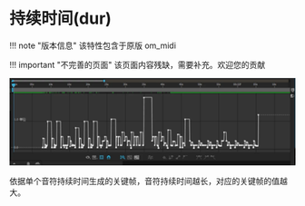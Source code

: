 # 持续时间(dur)

!!! note "版本信息"
    该特性包含于原版 om_midi

!!! important "不完善的页面"
    该页面内容残缺，需要补充。欢迎您的贡献

[![sample](../gallery/dur-sample1.webp)](../gallery/dur-sample1.webp)

依据单个音符持续时间生成的关键帧，音符持续时间越长，对应的关键帧的值越大。